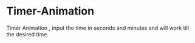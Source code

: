 # Timer-Animation
Timer Animation , input the time in seconds and minutes and will work till the desired time.
